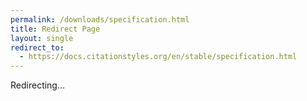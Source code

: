 ```yaml
---
permalink: /downloads/specification.html
title: Redirect Page
layout: single
redirect_to:
  - https://docs.citationstyles.org/en/stable/specification.html
---
```


Redirecting...
